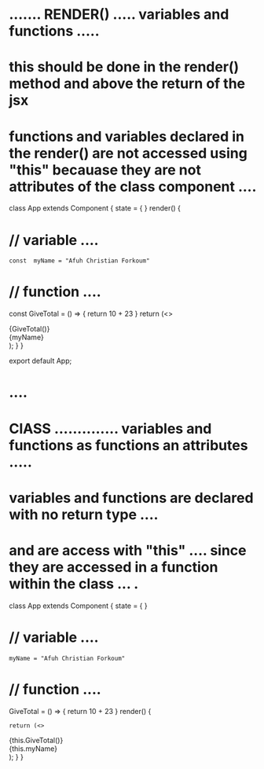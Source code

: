# ....... RENDER()   ..... variables and functions ..... 

# this should be done in the render() method and above the return of the jsx 

 # functions and variables declared in the render() are not accessed using  "this"  becauase they are not attributes of the class component .... 


 class App extends Component {
  state = {  } 
  render() { 
#    // variable ....
    const  myName = "Afuh Christian Forkoum"
#    // function  ....
   const GiveTotal = () => {
     return 10 + 23
   }
    return (<>
   <div>{GiveTotal()}</div> 
   <div> {myName}</div>
    </>);
  }
 }
  
 export default App;


 # ....






# ClASS .............. variables and functions as functions an attributes ..... 

# variables and functions are declared with no return type .... 
# and are access with "this" .... since they are accessed in a function within the class ... .

 class App extends Component {
  state = {  } 
#   // variable ....
    myName = "Afuh Christian Forkoum"
#   // function  ....
   GiveTotal = () => {
    return 10 + 23
  }
  render() { 
   
    return (<>

   <div>{this.GiveTotal()}</div>
   <div>{this.myName}</div>
    </>);
  }
 }


  